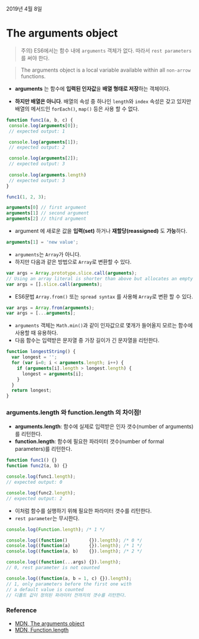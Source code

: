 2019년 4월 8일

# The arguments object
> 주의) ES6에서는 함수 내에 `arguments` 객체가 없다. 따라서 `rest parameters`를 써야 한다.

> The arguments object is a local variable available within all `non-arrow` functions.

- **arguments** 는 함수에 **입력된 인자값**을 **배열 형태로 저장**하는 객체이다.

- **하지만 배열은 아니다**. 배열의 속성 중 하나인 `length`와 `index` 속성은 갖고 있지만 배열의 메서드인 `forEach()`, `map()` 등은 사용 할 수 없다.
 
  
 ```javascript
function func1(a, b, c) {
  console.log(arguments[0]);
  // expected output: 1

  console.log(arguments[1]);
  // expected output: 2

  console.log(arguments[2]);
  // expected output: 3
  
  console.log(arguments.length)
  // expected output: 3
}

func1(1, 2, 3);
```

```javascript
arguments[0] // first argument
arguments[1] // second argument
arguments[2] // third argument
```

- argument 에 새로운 값을 **입력(set)** 하거나 **재할당(reassigned)** 도 **가능**하다. 

```javascript
arguments[1] = 'new value';
```

- `arguments`는 `Array`가 아니다.
- 하지만 다음과 같은 방법으로 `Array`로 변환할 수 있다.

```javascript
var args = Array.prototype.slice.call(arguments);
// Using an array literal is shorter than above but allocates an empty array
var args = [].slice.call(arguments);
```

- ES6문법 `Array.from()` 또는 `spread syntax` 를 사용해 `Array`로 변환 할 수 있다.

```javascript
var args = Array.from(arguments);
var args = [...arguments];
```

- `arguments` 객체는 `Math.min()`과 같이 인자값으로 몇개가 들어올지 모르는 함수에 사용할 때 유용하다.
- 다음 함수는 입력받은 문자열 중 가장 길이가 긴 문자열을 리턴한다.

```javascript
function longestString() {
  var longest = '';
  for (var i=0; i < arguments.length; i++) {
    if (arguments[i].length > longest.length) {
      longest = arguments[i];
    }
  }
  return longest;
}
```

### arguments.length 와 function.length 의 차이점!

- **arguments.length**: 함수에 실제로 입력받은 인자 갯수(number of arguments)를 리턴한다.
- **function.length**: 함수에 필요한 파라미터 갯수(number of formal parameters)를 리턴한다.

```javascript
function func1() {}
function func2(a, b) {}

console.log(func1.length);
// expected output: 0

console.log(func2.length);
// expected output: 2
```

- 이처럼 함수를 실행하기 위해 필요한 파라미터 갯수를 리턴한다.
- `rest parameter`는 무시한다.

```javascript
console.log(Function.length); /* 1 */

console.log((function()        {}).length); /* 0 */
console.log((function(a)       {}).length); /* 1 */
console.log((function(a, b)    {}).length); /* 2 */

console.log((function(...args) {}).length); 
// 0, rest parameter is not counted

console.log((function(a, b = 1, c) {}).length);
// 1, only parameters before the first one with 
// a default value is counted
// 디폴트 값이 정의된 파라미터 전까지의 갯수를 리턴한다.
```


### Reference

- [MDN, The arguments object](https://developer.mozilla.org/en-US/docs/Web/JavaScript/Reference/Functions/arguments#Description)
- [MDN, Function.length](https://developer.mozilla.org/en-US/docs/Web/JavaScript/Reference/Global_Objects/Function/length)